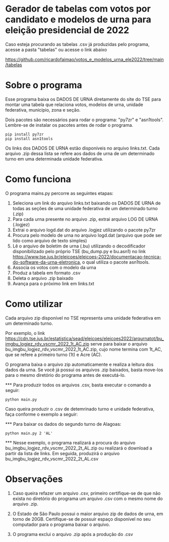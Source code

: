 # Gerador de tabelas com votos por candidato e modelos de urna para eleição presidencial de 2022

 Caso esteja procurando as tabelas .csv já produzidas pelo programa, acesse a pasta "tabelas" ou acesse o link abaixo
    
https://github.com/ricardofaimao/votos_e_modelos_urna_ele2022/tree/main/tabelas

# Sobre o programa

Esse programa baixa os DADOS DE URNA diretamente do site do TSE para montar uma tabela que relaciona votos, modelos de urna, unidade federativa, município, zona e seção.

Dois pacotes são necessários para rodar o programa: "py7zr" e "asn1tools". Lembre-se de instalar os pacotes antes de rodar o programa.

    pip install py7zr
    pip install asn1tools

Os links dos DADOS DE URNA estão disponíveis no arquivo links.txt.
Cada arquivo .zip dessa lista se refere aos dados de urna de um determinado turno em uma determinada unidade federativa.

# Como funciona

O programa mains.py percorre as seguintes etapas:

1. Seleciona um link do arquivo links.txt baixando os DADOS DE URNA de todas as seções de uma unidade federativa de um determinado turno (.zip)
2. Para cada urna presente no arquivo .zip, extrai arquivo LOG DE URNA (.logjez)
3. Extrai o arquivo logd.dat do arquivo .logjez utilizando o pacote py7zr
4. Procura pelo modelo de urna no arquivo logd.dat (arquivo que pode ser lido como arquivo de texto simples)
5. Lê o arquivo de boletim de urna (.bu) utilizando o decodificador disponibilizado pelo próprio TSE (bu_dump.py e bu.asn1) no link https://www.tse.jus.br/eleicoes/eleicoes-2022/documentacao-tecnica-do-software-da-urna-eletronica, o qual utiliza o pacote asn1tools.
6. Associa os votos com o modelo da urna
7. Produz a tabela em formato .csv
8. Deleta o arquivo .zip baixado
9. Avança para o próximo link em links.txt

# Como utilizar

Cada arquivo zip disponível no TSE representa uma unidade federativa em um determinado turno.

Por exemplo, o link https://cdn.tse.jus.br/estatistica/sead/eleicoes/eleicoes2022/arqurnatot/bu_imgbu_logjez_rdv_vscmr_2022_1t_AC.zip serve para baixar o arquivo bu_imgbu_logjez_rdv_vscmr_2022_1t_AC.zip, cujo nome termina com 1t_AC, que se refere a primeiro turno (1t) e Acre (AC).

O programa baixa o arquivo zip automaticamente e realiza a leitura dos dados da urna. Se você já possui os arquivos .zip baixados, basta move-los para o mesmo diretório do programa antes de executá-lo.

*** Para produzir todos os arquivos .csv, basta executar o comando a seguir:

    python main.py

Caso queira produzir o .csv de detemrinado turno e unidade federativa, faça conforme o exemplo a seguir:

*** Para baixar os dados do segundo turno de Alagoas:

    python main.py 2 'AL'

*** Nesse exemplo, o programa realizará a procura do arquivo bu_imgbu_logjez_rdv_vscmr_2022_2t_AL.zip ou realizará o download a partir da lista de links. Em seguida, produzirá o arquivo bu_imgbu_logjez_rdv_vscmr_2022_2t_AL.csv
  
# Observações

1. Caso queira refazer um arquivo .csv, primeiro certifique-se de que não exista no diretório do programa um arquivo .csv com o mesmo nome do arquivo .zip.

2. O Estado de São Paulo possui o maior arquivo zip de dados de urna, em torno de 20GB. Certifique-se de possuir espaço disponível no seu computador para o programa baixar o arquivo.

3. O programa exclui o arquivo .zip após a produção do .csv
